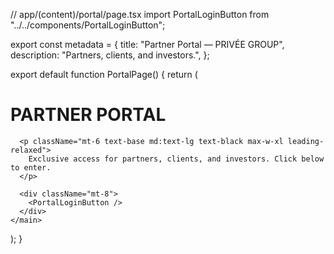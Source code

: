 // app/(content)/portal/page.tsx
import PortalLoginButton from "../../components/PortalLoginButton";

export const metadata = {
  title: "Partner Portal — PRIVÉE GROUP",
  description: "Partners, clients, and investors.",
};

export default function PortalPage() {
  return (
    <main className="px-6 bg-white text-black min-h-screen flex flex-col items-center justify-center text-center">
      <h1 className="text-5xl md:text-6xl leading-tight font-semibold tracking-wide uppercase">
        PARTNER <span className="font-serif italic normal-case">PORTAL</span>
      </h1>

      <p className="mt-6 text-base md:text-lg text-black max-w-xl leading-relaxed">
        Exclusive access for partners, clients, and investors. Click below to enter.
      </p>

      <div className="mt-8">
        <PortalLoginButton />
      </div>
    </main>
  );
}
